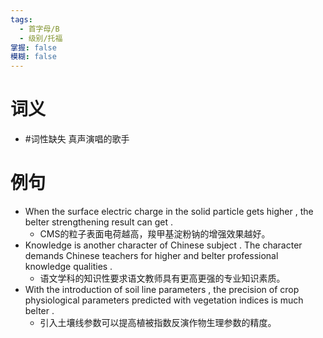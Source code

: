 ```yaml
---
tags:
  - 首字母/B
  - 级别/托福
掌握: false
模糊: false
---
```

# 词义
- #词性缺失 真声演唱的歌手
# 例句
- When the surface electric charge in the solid particle gets higher , the belter strengthening result can get .
	- CMS的粒子表面电荷越高，羧甲基淀粉钠的增强效果越好。
- Knowledge is another character of Chinese subject . The character demands Chinese teachers for higher and belter professional knowledge qualities .
	- 语文学科的知识性要求语文教师具有更高更强的专业知识素质。
- With the introduction of soil line parameters , the precision of crop physiological parameters predicted with vegetation indices is much belter .
	- 引入土壤线参数可以提高植被指数反演作物生理参数的精度。
